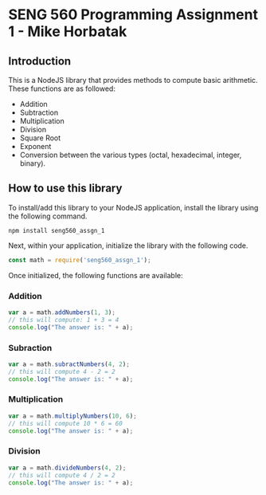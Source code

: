 # SENG 560 Programming Assignment 1 - Mike Horbatak

## Introduction
This is a NodeJS library that provides methods to compute basic arithmetic. These functions are as followed: 

- Addition
- Subtraction
- Multiplication
- Division
- Square Root
- Exponent
- Conversion between the various types (octal, hexadecimal, integer, binary).

## How to use this library

To install/add this library to your NodeJS application, install the library using the following command.
``` npm
npm install seng560_assgn_1
```

Next, within your application, initialize the library with the following code.

``` javascript
const math = require('seng560_assgn_1');
```
Once initialized, the following functions are available:

### Addition

``` javascript
var a = math.addNumbers(1, 3);
// this will compute: 1 + 3 = 4
console.log("The answer is: " + a);
```

### Subraction

``` javascript
var a = math.subractNumbers(4, 2);
// this will compute 4 - 2 = 2
console.log("The answer is: " + a);
```

### Multiplication

``` javascript
var a = math.multiplyNumbers(10, 6);
// this will compute 10 * 6 = 60
console.log("The answer is: " + a);
```

### Division

``` javascript
var a = math.divideNumbers(4, 2);
// this will compute 4 / 2 = 2
console.log("The answer is: " + a);
```